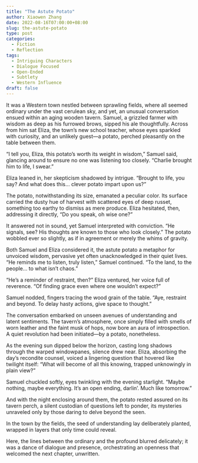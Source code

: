 ```yaml
---
title: "The Astute Potato"
author: Xiaowen Zhang
date: 2022-08-16T07:00:00+08:00
slug: the-astute-potato
type: post
categories:
  - Fiction
  - Reflection
tags:
  - Intriguing Characters
  - Dialogue Focused
  - Open-Ended
  - Subtlety
  - Western Influence
draft: false
---
```


It was a Western town nestled between sprawling fields, where all seemed ordinary under the vast cerulean sky, and yet, an unusual conversation ensued within an aging wooden tavern. Samuel, a grizzled farmer with wisdom as deep as his furrowed brows, sipped his ale thoughtfully. Across from him sat Eliza, the town’s new school teacher, whose eyes sparkled with curiosity, and an unlikely guest—a potato, perched pleasantly on the table between them.

“I tell you, Eliza, this potato’s worth its weight in wisdom,” Samuel said, glancing around to ensure no one was listening too closely. “Charlie brought him to life, I swear.”

Eliza leaned in, her skepticism shadowed by intrigue. “Brought to life, you say? And what does this… clever potato impart upon us?”

The potato, notwithstanding its size, emanated a peculiar color. Its surface carried the dusty hue of harvest with scattered eyes of deep russet, something too earthy to dismiss as mere produce. Eliza hesitated, then, addressing it directly, “Do you speak, oh wise one?”

It answered not in sound, yet Samuel interpreted with conviction. “He signals, see? His thoughts are known to those who look closely.” The potato wobbled ever so slightly, as if in agreement or merely the whims of gravity.

Both Samuel and Eliza considered it, the astute potato a metaphor for unvoiced wisdom, pervasive yet often unacknowledged in their quiet lives. “He reminds me to listen, truly listen,” Samuel continued. “To the land, to the people… to what isn’t chaos.”

“He’s a reminder of restraint, then?” Eliza ventured, her voice full of reverence. “Of finding grace even where one wouldn’t expect?”

Samuel nodded, fingers tracing the wood grain of the table. “Aye, restraint and beyond. To delay hasty actions, give space to thought.”

The conversation embarked on unseen avenues of understanding and latent sentiments. The tavern’s atmosphere, once simply filled with smells of worn leather and the faint musk of hops, now bore an aura of introspection. A quiet revolution had been initiated—by a potato, nonetheless.

As the evening sun dipped below the horizon, casting long shadows through the warped windowpanes, silence drew near. Eliza, absorbing the day’s recondite counsel, voiced a lingering question that hovered like twilight itself: “What will become of all this knowing, trapped unknowingly in plain view?”

Samuel chuckled softly, eyes twinkling with the evening starlight. “Maybe nothing, maybe everything. It’s an open ending, darlin’. Much like tomorrow.”

And with the night enclosing around them, the potato rested assured on its tavern perch, a silent custodian of questions left to ponder, its mysteries unraveled only by those daring to delve beyond the seen.

In the town by the fields, the seed of understanding lay deliberately planted, wrapped in layers that only time could reveal.

Here, the lines between the ordinary and the profound blurred delicately; it was a dance of dialogue and presence, orchestrating an openness that welcomed the next chapter, unwritten. 
